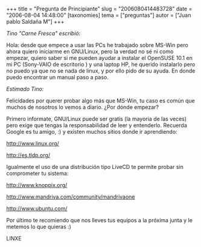 +++
title = "Pregunta de Principiante"
slug = "2006080414483728"
date = "2006-08-04 14:48:00"
[taxonomies]
tema = ["preguntas"]
autor = ["Juan pablo Saldaña M"]
+++

*Tino "Carne Fresca" escribió:*

Hola: desde que empece a usar las PCs he trabajado sobre MS-Win pero
ahora quiero iniciarme en GNU/Linux, pero la verdad no sé ni como
empezar, quiero saber si me pueden ayudar a instalar el OpenSUSE 10.1 en
mi PC (Sony-VAIO de escritorio ) y una laptop HP, he querido instalarlo
pero no puedo ya que no se nada de linux, y por ello pido de su ayuda.
En donde puedo encontrar un manual paso a paso.

*Estimado Tino:*

<!-- more -->
Felicidades por querer probar algo más que MS-Win, tu caso es común que
muchos de nosotros lo vemos a diario. ¿Por dónde empezar?

Primero informate, GNU/Linux puede ser gratis (la mayoria de las veces)
pero exige que tengas la responsabilidad de leer y entenderlo. Recuerda
Google es tu amigo, :) y existen muchos sitios donde ir aprendiendo:

http://www.linux.org/

http://es.tldp.org/

Igualmente el uso de una distribución tipo LiveCD te permite probar sin
comprometer tu sistema:

http://www.knoppix.org/

http://www.mandriva.com/community/mandrivaone

http://www.ubuntu.com/

Por último te recomiendo que nos lleves tus equipos a la próxima junta y
le metemos lo que quieras :)

LINXE

